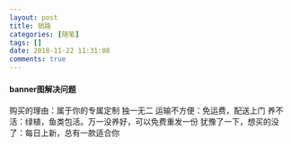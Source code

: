 ```yaml
---
layout: post
title: 销路
categories: [随笔]
tags: []
date: 2018-11-22 11:31:08
comments: true
---
```


#### banner图解决问题

购买的理由：属于你的专属定制 独一无二
运输不方便：免运费，配送上门
养不活：绿植，鱼类包活。万一没养好，可以免费重发一份
犹豫了一下，想买的没了：每日上新，总有一款适合你

